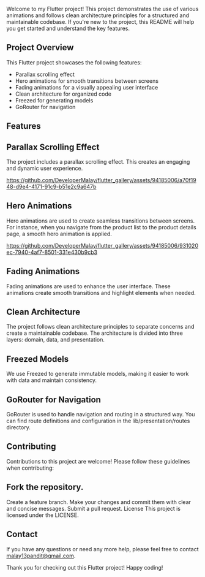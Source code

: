 Welcome to my Flutter project! This project demonstrates the use of various animations and follows clean architecture principles for a structured and maintainable codebase. If you're new to the project, this README will help you get started and understand the key features.

## Project Overview

This Flutter project showcases the following features:

- Parallax scrolling effect
- Hero animations for smooth transitions between screens
- Fading animations for a visually appealing user interface
- Clean architecture for organized code
- Freezed for generating models
- GoRouter for navigation


## Features

## Parallax Scrolling Effect
The project includes a parallax scrolling effect. This creates an engaging and dynamic user experience.


https://github.com/DeveloperMalay/flutter_gallery/assets/94185006/a70f1948-d9e4-4171-91c9-b51e2c9a647b


## Hero Animations
Hero animations are used to create seamless transitions between screens. For instance, when you navigate from the product list to the product details page, a smooth hero animation is applied.


https://github.com/DeveloperMalay/flutter_gallery/assets/94185006/931020ec-7940-4af7-8501-331e430b9cb3


## Fading Animations
Fading animations are used to enhance the user interface. These animations create smooth transitions and highlight elements when needed.

## Clean Architecture
The project follows clean architecture principles to separate concerns and create a maintainable codebase. The architecture is divided into three layers: domain, data, and presentation.

## Freezed Models
We use Freezed to generate immutable models, making it easier to work with data and maintain consistency.

## GoRouter for Navigation
GoRouter is used to handle navigation and routing in a structured way. You can find route definitions and configuration in the lib/presentation/routes directory.

## Contributing
Contributions to this project are welcome! Please follow these guidelines when contributing:

## Fork the repository.
Create a feature branch.
Make your changes and commit them with clear and concise messages.
Submit a pull request.
License
This project is licensed under the LICENSE.

## Contact
If you have any questions or need any more help, please feel free to contact malay13pandit@gmail.com.

Thank you for checking out this Flutter project! Happy coding!

